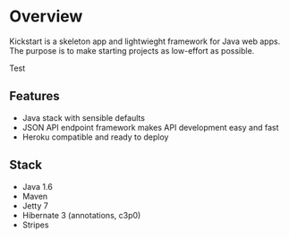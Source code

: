 Overview
========

Kickstart is a skeleton app and lightwieght framework for Java web apps.  The purpose is to make starting projects as low-effort as possible.

Test

Features
--------

* Java stack with sensible defaults
* JSON API endpoint framework makes API development easy and fast
* Heroku compatible and ready to deploy

Stack
-----

* Java 1.6
* Maven
* Jetty 7
* Hibernate 3 (annotations, c3p0)
* Stripes

